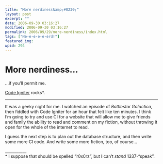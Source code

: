 ```yaml
---
title: "More nerdiness&amp;#8230;"
layout: post
excerpt: ""
date: 2006-09-30 03:16:27
modified: 2006-09-30 03:16:27
permalink: 2006/09/29/more-nerdiness/index.html
tags: ["Ne-e-e-e-e-erd!"]
featured_img: 
wpid: 294
---
```


# More nerdiness&#8230;

…if you’ll permit me.

[Code Igniter](http://www.codeigniter.com/) rocks\*.

- - - - - -

It was a geeky night for me. I watched an episode of *Battlestar Galactica*, then fiddled with Code Igniter for an hour that felt like ten minutes. I think I’m going to try and use CI for a website that will allow me to give friends and family the ability to read and comment on my fiction, without throwing it open for the whole of the internet to read.

I guess the next step is to plan out the database structure, and then write some more CI code. And write some more fiction, too, of course…

\_\_\_\_\_\_\_\_\_\_\_  
\* I suppose that should be spelled “r0x0rz”, but I can’t *stand* 1337-“speak”.